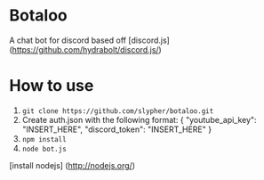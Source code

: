 # Botaloo
A chat bot for discord based off [discord.js] (https://github.com/hydrabolt/discord.js/)

# How to use
1. `git clone https://github.com/slypher/botaloo.git`
2. Create auth.json with the following format:
  {
    "youtube\_api\_key": "INSERT\_HERE",
    "discord\_token": "INSERT\_HERE"
  }
3. `npm install`
4. `node bot.js`

[install nodejs] (http://nodejs.org/)